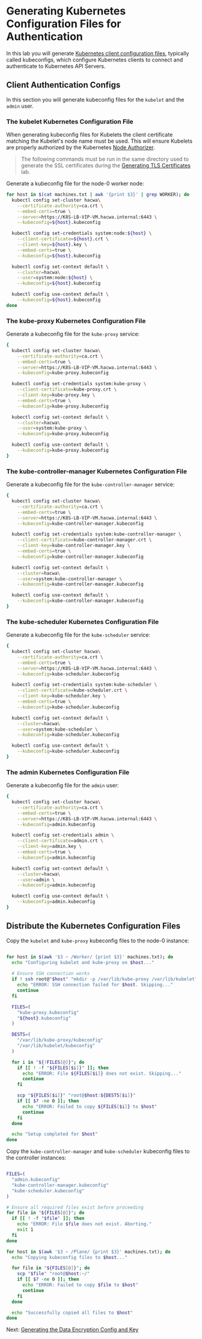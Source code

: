 # Generating Kubernetes Configuration Files for Authentication

In this lab you will generate [Kubernetes client configuration files](https://kubernetes.io/docs/concepts/configuration/organize-cluster-access-kubeconfig/), typically called kubeconfigs, which configure Kubernetes clients to connect and authenticate to Kubernetes API Servers.

## Client Authentication Configs

In this section you will generate kubeconfig files for the `kubelet` and the `admin` user.

### The kubelet Kubernetes Configuration File

When generating kubeconfig files for Kubelets the client certificate matching the Kubelet's node name must be used. This will ensure Kubelets are properly authorized by the Kubernetes [Node Authorizer](https://kubernetes.io/docs/admin/authorization/node/).

> The following commands must be run in the same directory used to generate the SSL certificates during the [Generating TLS Certificates](04-certificate-authority.md) lab.

Generate a kubeconfig file for the node-0 worker node:

```bash
for host in $(cat machines.txt | awk '{print $3}' | grep WORKER); do
  kubectl config set-cluster hacwa\
    --certificate-authority=ca.crt \
    --embed-certs=true \
    --server=https://K8S-LB-VIP-VM.hacwa.internal:6443 \
    --kubeconfig=${host}.kubeconfig

  kubectl config set-credentials system:node:${host} \
    --client-certificate=${host}.crt \
    --client-key=${host}.key \
    --embed-certs=true \
    --kubeconfig=${host}.kubeconfig

  kubectl config set-context default \
    --cluster=hacwa\
    --user=system:node:${host} \
    --kubeconfig=${host}.kubeconfig

  kubectl config use-context default \
    --kubeconfig=${host}.kubeconfig
done
```

### The kube-proxy Kubernetes Configuration File

Generate a kubeconfig file for the `kube-proxy` service:

```bash
{
  kubectl config set-cluster hacwa\
    --certificate-authority=ca.crt \
    --embed-certs=true \
    --server=https://K8S-LB-VIP-VM.hacwa.internal:6443 \
    --kubeconfig=kube-proxy.kubeconfig

  kubectl config set-credentials system:kube-proxy \
    --client-certificate=kube-proxy.crt \
    --client-key=kube-proxy.key \
    --embed-certs=true \
    --kubeconfig=kube-proxy.kubeconfig

  kubectl config set-context default \
    --cluster=hacwa\
    --user=system:kube-proxy \
    --kubeconfig=kube-proxy.kubeconfig

  kubectl config use-context default \
    --kubeconfig=kube-proxy.kubeconfig
}
```


### The kube-controller-manager Kubernetes Configuration File

Generate a kubeconfig file for the `kube-controller-manager` service:

```bash
{
  kubectl config set-cluster hacwa\
    --certificate-authority=ca.crt \
    --embed-certs=true \
    --server=https://K8S-LB-VIP-VM.hacwa.internal:6443 \
    --kubeconfig=kube-controller-manager.kubeconfig

  kubectl config set-credentials system:kube-controller-manager \
    --client-certificate=kube-controller-manager.crt \
    --client-key=kube-controller-manager.key \
    --embed-certs=true \
    --kubeconfig=kube-controller-manager.kubeconfig

  kubectl config set-context default \
    --cluster=hacwa\
    --user=system:kube-controller-manager \
    --kubeconfig=kube-controller-manager.kubeconfig

  kubectl config use-context default \
    --kubeconfig=kube-controller-manager.kubeconfig
}
```




### The kube-scheduler Kubernetes Configuration File

Generate a kubeconfig file for the `kube-scheduler` service:

```bash
{
  kubectl config set-cluster hacwa\
    --certificate-authority=ca.crt \
    --embed-certs=true \
    --server=https://K8S-LB-VIP-VM.hacwa.internal:6443 \
    --kubeconfig=kube-scheduler.kubeconfig

  kubectl config set-credentials system:kube-scheduler \
    --client-certificate=kube-scheduler.crt \
    --client-key=kube-scheduler.key \
    --embed-certs=true \
    --kubeconfig=kube-scheduler.kubeconfig

  kubectl config set-context default \
    --cluster=hacwa\
    --user=system:kube-scheduler \
    --kubeconfig=kube-scheduler.kubeconfig

  kubectl config use-context default \
    --kubeconfig=kube-scheduler.kubeconfig
}
```


### The admin Kubernetes Configuration File

Generate a kubeconfig file for the `admin` user:

```bash
{
  kubectl config set-cluster hacwa\
    --certificate-authority=ca.crt \
    --embed-certs=true \
    --server=https://K8S-LB-VIP-VM.hacwa.internal:6443 \
    --kubeconfig=admin.kubeconfig

  kubectl config set-credentials admin \
    --client-certificate=admin.crt \
    --client-key=admin.key \
    --embed-certs=true \
    --kubeconfig=admin.kubeconfig

  kubectl config set-context default \
    --cluster=hacwa\
    --user=admin \
    --kubeconfig=admin.kubeconfig

  kubectl config use-context default \
    --kubeconfig=admin.kubeconfig
}
```



## Distribute the Kubernetes Configuration Files

Copy the `kubelet` and `kube-proxy` kubeconfig files to the node-0 instance:

```bash

for host in $(awk '$3 ~ /Worker/ {print $3}' machines.txt); do
  echo "Configuring kubelet and kube-proxy on $host..."
  
  # Ensure SSH connection works
  if ! ssh root@"$host" "mkdir -p /var/lib/kube-proxy /var/lib/kubelet"; then
    echo "ERROR: SSH connection failed for $host. Skipping..."
    continue
  fi

  FILES=(
    "kube-proxy.kubeconfig"
    "${host}.kubeconfig"
  )

  DESTS=(
    "/var/lib/kube-proxy/kubeconfig"
    "/var/lib/kubelet/kubeconfig"
  )

  for i in "${!FILES[@]}"; do
    if [[ ! -f "${FILES[$i]}" ]]; then
      echo "ERROR: File ${FILES[$i]} does not exist. Skipping..."
      continue
    fi

    scp "${FILES[$i]}" "root@$host:${DESTS[$i]}"
    if [[ $? -ne 0 ]]; then
      echo "ERROR: Failed to copy ${FILES[$i]} to $host"
      continue
    fi
  done

  echo "Setup completed for $host"
done
```

Copy the `kube-controller-manager` and `kube-scheduler` kubeconfig files to the controller instances:

```bash

FILES=(
  "admin.kubeconfig"
  "kube-controller-manager.kubeconfig"
  "kube-scheduler.kubeconfig"
)

# Ensure all required files exist before proceeding
for file in "${FILES[@]}"; do
  if [[ ! -f "$file" ]]; then
    echo "ERROR: File $file does not exist. Aborting."
    exit 1
  fi
done

for host in $(awk '$3 ~ /Plane/ {print $3}' machines.txt); do
  echo "Copying kubeconfig files to $host..."

  for file in "${FILES[@]}"; do
    scp "$file" "root@$host:~/"
    if [[ $? -ne 0 ]]; then
      echo "ERROR: Failed to copy $file to $host"
      continue
    fi
  done

  echo "Successfully copied all files to $host"
done
```

Next: [Generating the Data Encryption Config and Key](06-data-encryption-keys.md)
